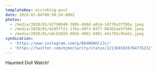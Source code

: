 ```yaml
---
templateKey: microblog-post
date: 2020-01-04T00:50:54.000Z
photos:
  - /media/2020/01/d2790040-388b-48dd-a014-1df70a37f8ba.jpeg
  - /media/2020/01/d2d5ff21-1f6a-49f3-93f7-08362ae5f566.jpeg
  - /media/2020/01/e8cb5b58-083b-4892-b901-44c795c95eb1.jpeg
syndication:
  - 'https://www.instagram.com/p/B64NUAHlzJc/'
  - 'https://twitter.com/mjmoriarity/status/1213691026784735232'
---
```


Haunted Doll Watch!

